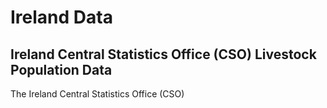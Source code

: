 # Ireland Data

## Ireland Central Statistics Office (CSO) Livestock Population Data

The Ireland Central Statistics Office (CSO) 